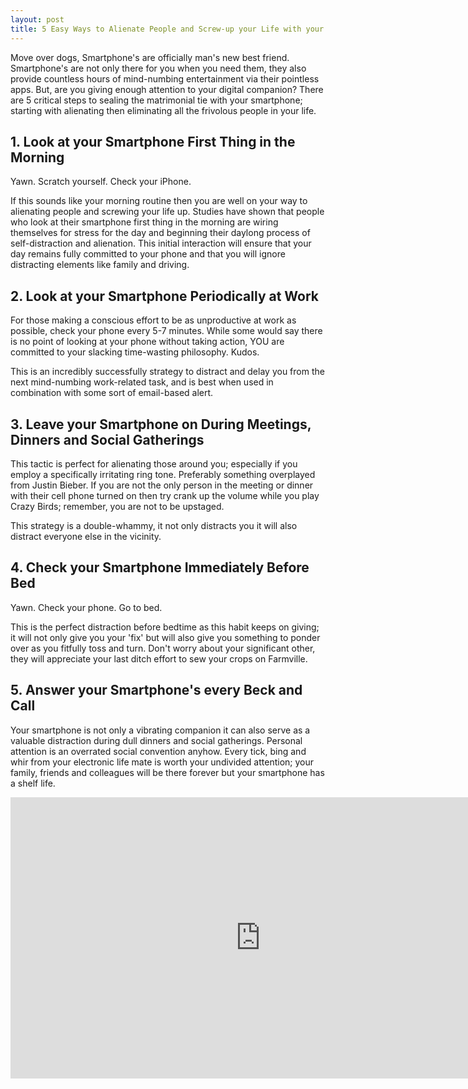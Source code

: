```yaml
---
layout: post
title: 5 Easy Ways to Alienate People and Screw-up your Life with your Smartphone"
---
```


Move over dogs, Smartphone's are officially man's new best friend. Smartphone's are not only there for you when you need them, they also provide countless hours of mind-numbing entertainment via their pointless apps. But, are you giving enough attention to your digital companion? There are 5 critical steps to sealing the matrimonial tie with your smartphone; starting with alienating then eliminating all the frivolous people in your life.

## 1. Look at your Smartphone First Thing in the Morning

Yawn. Scratch yourself. Check your iPhone. 

If this sounds like your morning routine then you are well on your way to alienating people and screwing your life up. Studies have shown that people who look at their smartphone first thing in the morning are wiring themselves for stress for the day and beginning their daylong process of self-distraction and alienation. This initial interaction will ensure that your day remains fully committed to your phone and that you will ignore distracting elements like family and driving.

## 2. Look at your Smartphone Periodically at Work

For those making a conscious effort to be as unproductive at work as possible, check your phone every 5-7 minutes. While some would say there is no point of looking at your phone without taking action, YOU are committed to your slacking time-wasting philosophy. Kudos. 

This is an incredibly successfully strategy to distract and delay you from the next mind-numbing work-related task, and is best when used in combination with some sort of email-based alert.

## 3. Leave your Smartphone on During Meetings, Dinners and Social Gatherings

This tactic is perfect for alienating those around you; especially if you employ a specifically irritating ring tone. Preferably something overplayed from Justin Bieber. If you are not the only person in the meeting or dinner with their cell phone turned on then try crank up the volume while you play Crazy Birds; remember, you are not to be upstaged. 

This strategy is a double-whammy, it not only distracts you it will also distract everyone else in the vicinity. 

## 4. Check your Smartphone Immediately Before Bed

Yawn. Check your phone. Go to bed. 

This is the perfect distraction before bedtime as this habit keeps on giving; it will not only give you your 'fix' but will also give you something to ponder over as you fitfully toss and turn. Don't worry about your significant other, they will appreciate your last ditch effort to sew your crops on Farmville. 

## 5. Answer your Smartphone's every Beck and Call

Your smartphone is not only a vibrating companion it can also serve as a valuable distraction during dull dinners and social gatherings. Personal attention is an overrated social convention anyhow.  Every tick, bing and whir from your electronic life mate is worth your undivided attention; your family, friends and colleagues will be there forever but your smartphone has a shelf life.

<iframe width="800" height="450" src="https://www.youtube.com/embed/ynt5ePyK7EQ" title="YouTube video player" frameborder="0" allow="accelerometer; autoplay; clipboard-write; encrypted-media; gyroscope; picture-in-picture" allowfullscreen></iframe>